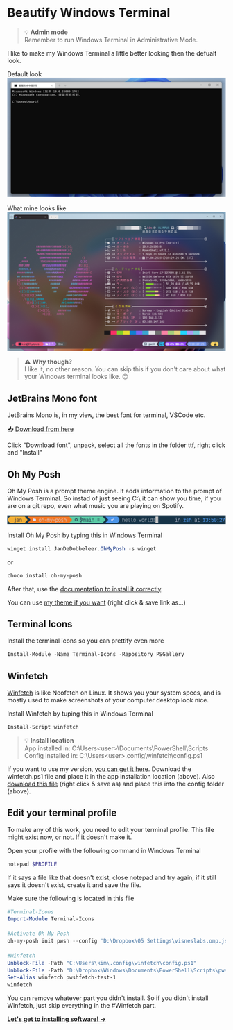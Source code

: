 # Beautify Windows Terminal

> 💡 **Admin mode**  
> Remember to run Windows Terminal in Administrative Mode.

I like to make my Windows Terminal a little better looking then the defualt look.

Default look
![default-terminal](_media/terminal-default.png)

What mine looks like
![my-terminal](_media/terminal-mine.png)

> ⚠️ **Why though?**  
> I like it, no other reason. You can skip this if you don't care about what your Windows terminal looks like. 😊

## JetBrains Mono font

JetBrains Mono is, in my view, the best font for terminal, VSCode etc.

📥 [Download from here](https://www.jetbrains.com/lp/mono/)

Click "Download font", unpack, select all the fonts in the folder ttf, right click and "Install"

## Oh My Posh

Oh My Posh is a prompt theme engine. It adds information to the prompt of Windows Terminal. So instad of just seeing C:\ it can show you time, if you are on a git repo, even what music you are playing on Spotify.

![oh-my-posh](_media/oh-my-posh.png)

Install Oh My Posh by typing this in Windows Terminal
   ```powershell
   winget install JanDeDobbeleer.OhMyPosh -s winget
   ```
   or
   ```powershell
   choco install oh-my-posh
   ```

After that, use the [documentation to install it correctly](https://ohmyposh.dev/docs/installation/windows).

You can use [my theme if you want](_files/visneslabs.omp.json) (right click & save link as...)

## Terminal Icons

Install the terminal icons so you can prettify even more
   ```powershell
   Install-Module -Name Terminal-Icons -Repository PSGallery
   ```

## Winfetch

[Winfetch](https://github.com/lptstr/winfetch/) is like Neofetch on Linux. It shows you your system specs, and is mostly used to make screenshots of your computer desktop look nice.

Install Winfetch by tuping this in Windows Terminal
   ```powershell
   Install-Script winfetch
   ```
> 💡 **Install location**  
> App installed in: C:\Users\<user>\Documents\PowerShell\Scripts  
> Config installed in: C:\Users\<user>\.config\winfetch\config.ps1

If you want to use my version, [you can get it here](https://github.com/Visnes/winfetchplus/). Download the winfetch.ps1 file and place it in the app installation location (above). Also [download this file](_files/config.ps1) (right click & save as) and place this into the config folder (above).

## Edit your terminal profile

To make any of this work, you need to edit your terminal profile. This file might exist now, or not. If it doesn't make it.

Open your profile with the following command in Windows Terminal
   ```powershell
   notepad $PROFILE
   ```
If it says a file like that doesn't exist, close notepad and try again, if it still says it doesn't exist, create it and save the file.

Make sure the following is located in this file
   ```powershell
   #Terminal-Icons
   Import-Module Terminal-Icons

   #Activate Oh My Posh
   oh-my-posh init pwsh --config 'D:\Dropbox\05 Settings\visneslabs.omp.json' | Invoke-Expression

   #Winfetch
   Unblock-File -Path "C:\Users\kim\.config\winfetch\config.ps1"
   Unblock-File -Path "D:\Dropbox\Windows\Documents\PowerShell\Scripts\pwshfetch-test-1.ps1"
   Set-Alias winfetch pwshfetch-test-1
   winfetch
   ```
You can remove whatever part you didn't install. So if you didn't install Winfetch, just skip everything in the #Winfetch part.

**[Let's get to installing software! →](software.md)**